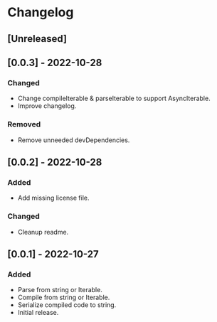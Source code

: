 # Changelog

## [Unreleased]


## [0.0.3] - 2022-10-28
### Changed
- Change compileIterable & parseIterable to support AsyncIterable<string>.
- Improve changelog.
### Removed
- Remove unneeded devDependencies.


## [0.0.2] - 2022-10-28
### Added
- Add missing license file.
### Changed
- Cleanup readme.


## [0.0.1] - 2022-10-27
### Added
- Parse from string or Iterable<string>.
- Compile from string or Iterable<string>.
- Serialize compiled code to string.
- Initial release.
